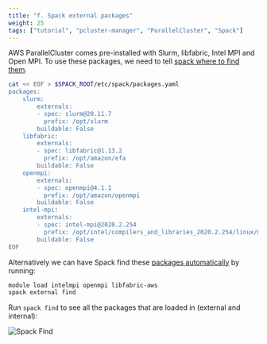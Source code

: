 ```yaml
---
title: "f. Spack external packages"
weight: 25
tags: ["tutorial", "pcluster-manager", "ParallelCluster", "Spack"]
---
```


AWS ParallelCluster comes pre-installed with Slurm, libfabric, Intel MPI and Open MPI. To use these packages, we need to tell [spack where to find them](https://spack.readthedocs.io/en/latest/build_settings.html#external-packages). 

```bash
cat << EOF > $SPACK_ROOT/etc/spack/packages.yaml
packages:
    slurm:
        externals:
        - spec: slurm@20.11.7
          prefix: /opt/slurm
        buildable: False
    libfabric:
        externals:
        - spec: libfabric@1.13.2
          prefix: /opt/amazon/efa
        buildable: False
    openmpi:
        externals:
        - spec: openmpi@4.1.1
          prefix: /opt/amazon/openmpi
        buildable: False
    intel-mpi:
        externals:
        - spec: intel-mpi@2020.2.254
          prefix: /opt/intel/compilers_and_libraries_2020.2.254/linux/mpi/intel64
        buildable: False
EOF
```

Alternatively we can have Spack find these [packages automatically](https://spack.readthedocs.io/en/latest/build_settings.html#automatically-find-external-packages) by running:

```bash
module load intelmpi openmpi libfabric-aws
spack external find
```

Run `spack find` to see all the packages that are loaded in (external and internal):

![Spack Find](/images/pcluster/spack-find.png)
